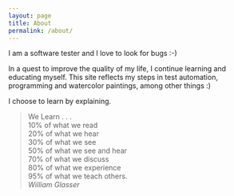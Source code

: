 ```yaml
---
layout: page
title: About
permalink: /about/
---
```


I am a software tester and I love to look for bugs :-)

In a quest to improve the quality of my life, I continue learning and educating myself. This site reflects my steps in test automation, programming and watercolor paintings, among other things :)
 
I choose to learn by explaining.

> We Learn . . .  
> 10% of what we read  
> 20% of what we hear  
> 30% of what we see  
> 50% of what we see and hear  
> 70% of what we discuss  
> 80% of what we experience  
> 95% of what we teach others.  
>              *William Glasser*  


